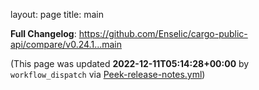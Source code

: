 layout: page
title: main

<!-- Release notes generated using configuration in .github/release.yml at main -->



**Full Changelog**: https://github.com/Enselic/cargo-public-api/compare/v0.24.1...main


(This page was updated **2022-12-11T05:14:28+00:00** by `workflow_dispatch` via [Peek-release-notes.yml](https://github.com/Enselic/cargo-public-api/actions/runs/3667521114/jobs/show-release-notes))
